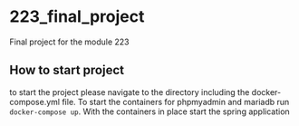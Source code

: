 # 223_final_project
Final project for the module 223

## How to start project

to start the project please navigate to the directory including the docker-compose.yml file. To start the containers for phpmyadmin and mariadb run ```docker-compose up```. With the containers in place start the spring application
